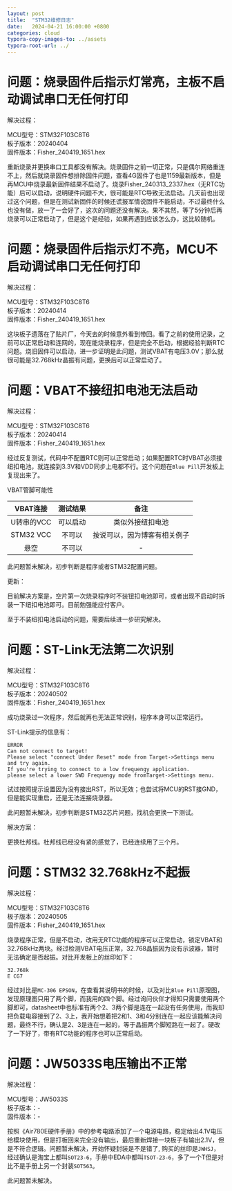 ```yaml
---
layout: post
title:  "STM32维修日志"
date:   2024-04-21 16:00:00 +0800
categories: cloud
typora-copy-images-to: ../assets
typora-root-url: ../
---
```


# 问题：烧录固件后指示灯常亮，主板不启动调试串口无任何打印
解决过程：

MCU型号：STM32F103C8T6   
板子版本：20240404   
固件版本：Fisher_240419_1651.hex   

重新烧录并更换串口工具都没有解决。烧录固件之前一切正常，只是偶尔网络重连不上，然后就烧录固件想排除固件问题，查看4G固件了也是1159最新版本，但是再MCU中烧录最新固件结果不启动了。烧录Fisher_240313_2337.hex（无RTC功能）后可以启动，说明硬件问题不大，很可能是RTC导致无法启动。几天前也出现过这个问题，但是在测试新固件的时候还谎报军情说固件不能启动，不过最终什么也没有做，放一了一会好了，这次的问题还没有解决。果不其然，等了5分钟后再烧录可以正常启动了，但是这个是经验，如果再遇到应该怎么办，这比较随机。


# 问题：烧录固件后指示灯不亮，MCU不启动调试串口无任何打印
解决过程：

MCU型号：STM32F103C8T6   
板子版本：20240414   
固件版本：Fisher_240419_1651.hex   

这块板子遗落在了贴片厂，今天去的时候意外看到带回。看了之前的使用记录，之前可以正常启动和连网的，现在能烧录程序，但是完全不启动，根据经验判断RTC问题。烧旧固件可以启动，进一步证明是此问题，测试VBAT有电压3.0V；那么就很可能是32.768kHz晶振有问题，更换后可以正常启动了。

# 问题：VBAT不接纽扣电池无法启动
解决过程：

MCU型号：STM32F103C8T6   
板子版本：20240414   
固件版本：Fisher_240419_1651.hex   

经过反复测试，代码中不配置RTC则可以正常启动；如果配置RTC时VBAT必须接纽扣电池，就连接到3.3V和VDD同步上电都不行。这个问题在`Blue Pill`开发板上复现出来了。

VBAT管脚可能性

| VBAT连接 | 测试结果 | 备注 |
| :----: | :----: | :----: |
| U转串的VCC | 可以启动 | 类似外接纽扣电池 |
| STM32 VCC | 不可以  | 按说可以，因为博客有相关例子  |
| 悬空 | 不可以  | -  |

此问题暂未解决，初步判断是程序或者STM32配置问题。

更新：

目前解决方案是，空片第一次烧录程序时不装钮扣电池即可，或者出现不启动时拆装一下纽扣电池即可。目前勉强能应付客户。

至于不装纽扣电池启动的问题，需要后续进一步研究解决。

# 问题：ST-Link无法第二次识别
解决过程：

MCU型号：STM32F103C8T6   
板子版本：20240502   
固件版本：Fisher_240419_1651.hex   

成功烧录过一次程序，然后就再也无法正常识别，程序本身可以正常运行。

ST-Link提示的信息有：
```
ERROR
Can not connect to target!
Please select "connect Under Reset" mode from Target->Settings menu and try again. 
If you're trying to connect to a low frequengy application. 
please select a lower SWD Frequengy mode fromTarget->Settings menu.
```

试过按照提示设置因为没有接出RST，所以无效；也尝试将MCU的RST接GND，但是能实现重启，还是无法连接烧录器。

此问题暂未解决，初步判断是STM32芯片问题，找机会更换一下测试。

解决方案：

更换杜邦线。杜邦线已经没有紧的感觉了，已经连续用了三个月。


# 问题：STM32 32.768kHz不起振
解决过程：

MCU型号：STM32F103C8T6   
板子版本：20240505   
固件版本：Fisher_240419_1651.hex   

烧录程序正常，但是不启动，改用无RTC功能的程序可以正常启动，锁定VBAT和32.768kHz两块。经过检测VBAT电压正常，32.768晶振因为没有示波器，暂时无法确定是否起振。对比开发板上的丝印如下：

```
32.768k
E CG7
```

经过对比是`MC-306 EPSON`，在查看其说明书的时候，以及对比`Blue Pill`原理图，发现原理图只用了两个脚，而我用的四个脚。经过询问伙伴才得知只需要使用两个脚即可，datasheet中也标准有两个2、3两个脚是连在一起没有任务使用，而我却把负载电容接到了2、3上，我开始想着把2和1、3和4分别连在一起应该能解决问题，最终不行，确认是2、3是连在一起的，等于晶振两个脚短路在一起了。硬改了一下好了，带有RTC功能的程序也可以正常启动。

# 问题：JW5033S电压输出不正常

解决过程：

MCU型号：JW5033S   
板子版本：-   
固件版本：-

按照《Air780E硬件手册》中的参考电路添加了一个电源电路，稳定给出4.1V电压给模块使用，但是打板回来完全没有输出，最后重新焊接一块板子有输出2.1V，但是不符合逻辑。问题暂未解决，开始怀疑封装是不是错了, 购买的丝印是`JWHSJ`，经过确认是淘宝上都叫`SOT23-6`，手册中EDA中都叫`TSOT-23-6`，多了一个T但是对比不是手册上另一个封装`SOT563`。

此问题暂未解决。